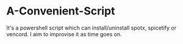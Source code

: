 # A-Convenient-Script
It's a powershell script which can install/uninstall spotx, spicetify or vencord. I aim to improvise it as time goes on.
